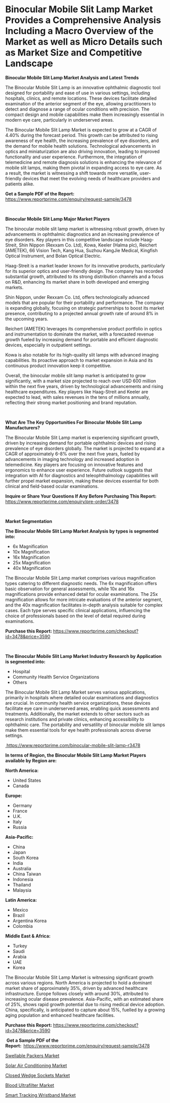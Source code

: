 <p><h1>Binocular Mobile Slit Lamp Market Provides a Comprehensive Analysis Including a Macro Overview of the Market as well as Micro Details such as Market Size and Competitive Landscape</h1></p><p><strong>Binocular Mobile Slit Lamp Market Analysis and Latest Trends</strong></p>
<p><p>The Binocular Mobile Slit Lamp is an innovative ophthalmic diagnostic tool designed for portability and ease of use in various settings, including hospitals, clinics, and remote locations. These devices facilitate detailed examination of the anterior segment of the eye, allowing practitioners to detect and diagnose a range of ocular conditions with precision. The compact design and mobile capabilities make them increasingly essential in modern eye care, particularly in underserved areas.</p><p>The Binocular Mobile Slit Lamp Market is expected to grow at a CAGR of 4.40% during the forecast period. This growth can be attributed to rising awareness of eye health, the increasing prevalence of eye disorders, and the demand for mobile health solutions. Technological advancements in optics and miniaturization are also driving innovation, leading to improved functionality and user experience. Furthermore, the integration of telemedicine and remote diagnosis solutions is enhancing the relevance of mobile slit lamps, making them pivotal in expanding access to eye care. As a result, the market is witnessing a shift towards more versatile, user-friendly devices that meet the evolving needs of healthcare providers and patients alike.</p></p>
<p><strong>Get a Sample PDF of the Report:&nbsp;</strong> <a href="https://www.reportprime.com/enquiry/request-sample/3478">https://www.reportprime.com/enquiry/request-sample/3478</a></p>
<p>&nbsp;</p>
<p><strong>Binocular Mobile Slit Lamp Major Market Players</strong></p>
<p><p>The binocular mobile slit lamp market is witnessing robust growth, driven by advancements in ophthalmic diagnostics and an increasing prevalence of eye disorders. Key players in this competitive landscape include Haag-Streit, Shin Nippon (Rexxam Co. Ltd), Kowa, Keeler (Halma plc), Reichert (AMETEK), 66 Vision Tech, Kang Hua, Suzhou KangJie Medical, Kingfish Optical Instrument, and Bolan Optical Electric.</p><p>Haag-Streit is a market leader known for its innovative products, particularly for its superior optics and user-friendly design. The company has recorded substantial growth, attributed to its strong distribution channels and a focus on R&D, enhancing its market share in both developed and emerging markets.</p><p>Shin Nippon, under Rexxam Co. Ltd, offers technologically advanced models that are popular for their portability and performance. The company is expanding globally, focusing on strategic partnerships to boost its market presence, contributing to a projected annual growth rate of around 8% in the upcoming years.</p><p>Reichert (AMETEK) leverages its comprehensive product portfolio in optics and instrumentation to dominate the market, with a forecasted revenue growth fueled by increasing demand for portable and efficient diagnostic devices, especially in outpatient settings.</p><p>Kowa is also notable for its high-quality slit lamps with advanced imaging capabilities. Its proactive approach to market expansion in Asia and its continuous product innovation keep it competitive. </p><p>Overall, the binocular mobile slit lamp market is anticipated to grow significantly, with a market size projected to reach over USD 600 million within the next five years, driven by technological advancements and rising healthcare expenditures. Key players like Haag-Streit and Keeler are expected to lead, with sales revenues in the tens of millions annually, reflecting their strong market positioning and brand reputation.</p></p>
<p>&nbsp;</p>
<p><strong>What Are The Key Opportunities For Binocular Mobile Slit Lamp Manufacturers?</strong></p>
<p><p>The Binocular Mobile Slit Lamp market is experiencing significant growth, driven by increasing demand for portable ophthalmic devices and rising prevalence of eye disorders globally. The market is projected to expand at a CAGR of approximately 6-8% over the next five years, fueled by advancements in imaging technology and increased adoption in telemedicine. Key players are focusing on innovative features and ergonomics to enhance user experience. Future outlook suggests that integration with AI for diagnostics and teleophthalmology capabilities will further propel market expansion, making these devices essential for both clinical and field-based ocular examinations.</p></p>
<p><strong>Inquire or Share Your Questions If Any Before Purchasing This Report:</strong> <a href="https://www.reportprime.com/enquiry/pre-order/3478">https://www.reportprime.com/enquiry/pre-order/3478</a></p>
<p>&nbsp;</p>
<p><strong>Market Segmentation</strong></p>
<p><strong>The Binocular Mobile Slit Lamp Market Analysis by types is segmented into:</strong></p>
<p><ul><li>6x Magnification</li><li>10x Magnification</li><li>16x Magnification</li><li>25x Magnification</li><li>40x Magnification</li></ul></p>
<p><p>The Binocular Mobile Slit Lamp market comprises various magnification types catering to different diagnostic needs. The 6x magnification offers basic observation for general assessments, while 10x and 16x magnifications provide enhanced detail for ocular examinations. The 25x magnification allows for more intricate evaluations of the anterior segment, and the 40x magnification facilitates in-depth analysis suitable for complex cases. Each type serves specific clinical applications, influencing the choice of professionals based on the level of detail required during examinations.</p></p>
<p><strong>Purchase this Report:&nbsp;</strong><a href="https://www.reportprime.com/checkout?id=3478&price=3590">https://www.reportprime.com/checkout?id=3478&price=3590</a></p>
<p>&nbsp;</p>
<p><strong>The Binocular Mobile Slit Lamp Market Industry Research by Application is segmented into:</strong></p>
<p><ul><li>Hospital</li><li>Community Health Service Organizations</li><li>Others</li></ul></p>
<p><p>The Binocular Mobile Slit Lamp Market serves various applications, primarily in hospitals where detailed ocular examinations and diagnostics are crucial. In community health service organizations, these devices facilitate eye care in underserved areas, enabling quick assessments and treatments. Additionally, the market extends to other sectors such as research institutions and private clinics, enhancing accessibility to ophthalmic care. The portability and versatility of binocular mobile slit lamps make them essential tools for eye health professionals across diverse settings.</p></p>
<p><a href="https://www.reportprime.com/binocular-mobile-slit-lamp-r3478">&nbsp;https://www.reportprime.com/binocular-mobile-slit-lamp-r3478</a></p>
<p><strong>In terms of Region, the Binocular Mobile Slit Lamp Market Players available by Region are:</strong></p>
<p>
    <p> <strong> North America: </strong>
        <ul>
            <li>United States</li>
            <li>Canada</li>
        </ul>
        </p> 
    <p> <strong> Europe: </strong>
        <ul>
            <li>Germany</li>
            <li>France</li>
            <li>U.K.</li>
            <li>Italy</li>
            <li>Russia</li>
        </ul>
        </p> 
    <p> <strong> Asia-Pacific: </strong>
        <ul>
            <li>China</li>
            <li>Japan</li>
            <li>South Korea</li>
            <li>India</li>
            <li>Australia</li>
            <li>China Taiwan</li>
            <li>Indonesia</li>
            <li>Thailand</li>
            <li>Malaysia</li>
        </ul>
        </p> 
    <p> <strong> Latin America: </strong>
        <ul>
            <li>Mexico</li>
            <li>Brazil</li>
            <li>Argentina Korea</li>
            <li>Colombia</li>
        </ul>
        </p> 
    <p> <strong> Middle East & Africa: </strong>
        <ul>
            <li>Turkey</li>
            <li>Saudi</li>
            <li>Arabia</li>
            <li>UAE</li>
            <li>Korea</li>
        </ul>
    </p>
    </p>
<p><p>The Binocular Mobile Slit Lamp Market is witnessing significant growth across various regions. North America is projected to hold a dominant market share of approximately 35%, driven by advanced healthcare infrastructure. Europe follows closely with around 30%, attributed to increasing ocular disease prevalence. Asia-Pacific, with an estimated share of 25%, shows rapid growth potential due to rising medical device adoption. China, specifically, is anticipated to capture about 15%, fuelled by a growing aging population and enhanced healthcare facilities.</p></p>
<p><strong>Purchase this Report: </strong><a href="https://www.reportprime.com/checkout?id=3478&price=3590">https://www.reportprime.com/checkout?id=3478&price=3590</a></p>
<p>&nbsp;<strong>Get a Sample PDF of the Report:&nbsp;&nbsp;</strong><a href="https://www.reportprime.com/enquiry/request-sample/3478">https://www.reportprime.com/enquiry/request-sample/3478</a></p>
<p><strong></strong></p>
<p><p><a href="https://www.linkedin.com/pulse/what-growth-drivers-swellable-packers-market-comprehensive-qnwff?trackingId=segAO79vS46eW7G%2BJWQ86A%3D%3D">Swellable Packers Market</a></p><p><a href="https://www.linkedin.com/pulse/global-solar-air-conditioning-market-opportunities-forecast-period-i2q9f?trackingId=XiG64I8nTLS8sBGROVxOsQ%3D%3D">Solar Air Conditioning Market</a></p><p><a href="https://issuu.com/reportprime-2/docs/closed-wedge-sockets-market-size-20_4d7111f8e78973">Closed Wedge Sockets Market</a></p><p><a href="https://issuu.com/reportprime-2/docs/blood-ultrafilter-market-size-2030._1e8697245ded02">Blood Ultrafilter Market</a></p><p><a href="https://github.com/HobertDavis43/Market-Research-Report-List-1/blob/main/smart-tracking-wristband-market.md">Smart Tracking Wristband Market</a></p></p>